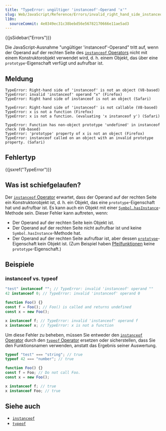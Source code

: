```yaml
---
title: "TypeError: ungültiger 'instanceof'-Operand 'x'"
slug: Web/JavaScript/Reference/Errors/invalid_right_hand_side_instanceof_operand
l10n:
  sourceCommit: 4e0349ec31c38bebd56e56782170666e11ae5ad3
---
```


{{jsSidebar("Errors")}}

Die JavaScript-Ausnahme "ungültiger 'instanceof'-Operand" tritt auf, wenn der Operand auf der rechten Seite des [`instanceof` Operators](/de/docs/Web/JavaScript/Reference/Operators/instanceof) nicht mit einem Konstruktorobjekt verwendet wird, d. h. einem Objekt, das über eine `prototype`-Eigenschaft verfügt und aufrufbar ist.

## Meldung

```plain
TypeError: Right-hand side of 'instanceof' is not an object (V8-based)
TypeError: invalid 'instanceof' operand "x" (Firefox)
TypeError: Right hand side of instanceof is not an object (Safari)

TypeError: Right-hand side of 'instanceof' is not callable (V8-based)
TypeError: x is not a function (Firefox)
TypeError: x is not a function. (evaluating 'x instanceof y') (Safari)

TypeError: Function has non-object prototype 'undefined' in instanceof check (V8-based)
TypeError: 'prototype' property of x is not an object (Firefox)
TypeError: instanceof called on an object with an invalid prototype property. (Safari)
```

## Fehlertyp

{{jsxref("TypeError")}}

## Was ist schiefgelaufen?

Der [`instanceof` Operator](/de/docs/Web/JavaScript/Reference/Operators/instanceof) erwartet, dass der Operand auf der rechten Seite ein Konstruktorobjekt ist, d. h. ein Objekt, das eine `prototype`-Eigenschaft hat und aufrufbar ist. Es kann auch ein Objekt mit einer [`Symbol.hasInstance`](/de/docs/Web/JavaScript/Reference/Global_Objects/Symbol/hasInstance)-Methode sein. Dieser Fehler kann auftreten, wenn:

- Der Operand auf der rechten Seite kein Objekt ist.
- Der Operand auf der rechten Seite nicht aufrufbar ist und keine `Symbol.hasInstance`-Methode hat.
- Der Operand auf der rechten Seite aufrufbar ist, aber dessen [`prototype`](/de/docs/Web/JavaScript/Reference/Global_Objects/Function/prototype)-Eigenschaft kein Objekt ist. (Zum Beispiel haben [Pfeilfunktionen](/de/docs/Web/JavaScript/Reference/Functions/Arrow_functions) keine `prototype`-Eigenschaft.)

## Beispiele

### instanceof vs. typeof

```js example-bad
"test" instanceof ""; // TypeError: invalid 'instanceof' operand ""
42 instanceof 0; // TypeError: invalid 'instanceof' operand 0

function Foo() {}
const f = Foo(); // Foo() is called and returns undefined
const x = new Foo();

x instanceof f; // TypeError: invalid 'instanceof' operand f
x instanceof x; // TypeError: x is not a function
```

Um diese Fehler zu beheben, müssen Sie entweder den [`instanceof` Operator](/de/docs/Web/JavaScript/Reference/Operators/instanceof) durch den [`typeof` Operator](/de/docs/Web/JavaScript/Reference/Operators/typeof) ersetzen oder sicherstellen, dass Sie den Funktionsnamen verwenden, anstatt das Ergebnis seiner Auswertung.

```js example-good
typeof "test" === "string"; // true
typeof 42 === "number"; // true

function Foo() {}
const f = Foo; // Do not call Foo.
const x = new Foo();

x instanceof f; // true
x instanceof Foo; // true
```

## Siehe auch

- [`instanceof`](/de/docs/Web/JavaScript/Reference/Operators/instanceof)
- [`typeof`](/de/docs/Web/JavaScript/Reference/Operators/typeof)
